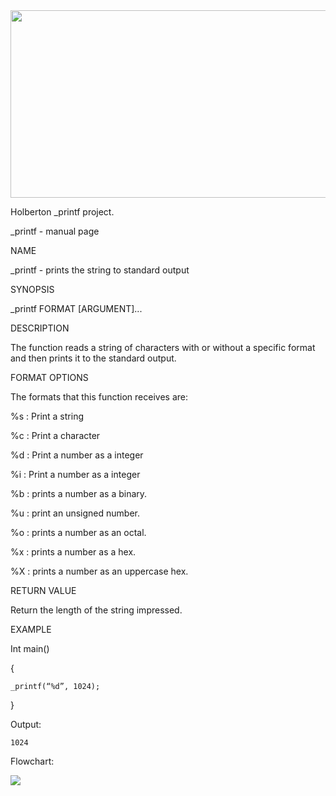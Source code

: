 <img src="https://imgur.com/HBL8i9J.png" width="600" height="300"/>

Holberton _printf project.

_printf - manual page


NAME

_printf - prints the string to standard output

SYNOPSIS

_printf FORMAT [ARGUMENT]...


DESCRIPTION

The function reads a string of characters with or without a specific format and then prints it to the standard output.

FORMAT OPTIONS

The formats that this function receives are:

%s : Print a string

%c : Print a character

%d : Print a number as a integer

%i : Print a number as a integer

%b : prints a number as a binary.

%u : print an unsigned number.

%o : prints a number as an octal.

%x : prints a number as a hex.

%X : prints a number as an uppercase hex.

RETURN VALUE 

Return the length of the string impressed.

EXAMPLE

Int main()

  {

    _printf(“%d”, 1024);
  
  }

Output:

	1024

Flowchart:

<img src=https://imgur.com/UF1CgaX.png/>
